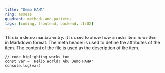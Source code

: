```yaml
---
title: "Demo HAHA"
ring: assess
quadrant: methods-and-patterns
tags: [coding, frontend, backend, UI/UX]
---
```


This is a demo mantap entry. It is used to show how a radar item is written in Markdown format. The meta header is used to define the attributes of the item. The content of the file is used as the description of the item.

```tsx
// code higlighting works too
const var = 'Hello World! Aku Demo HAHA'
console.log(var)
```
